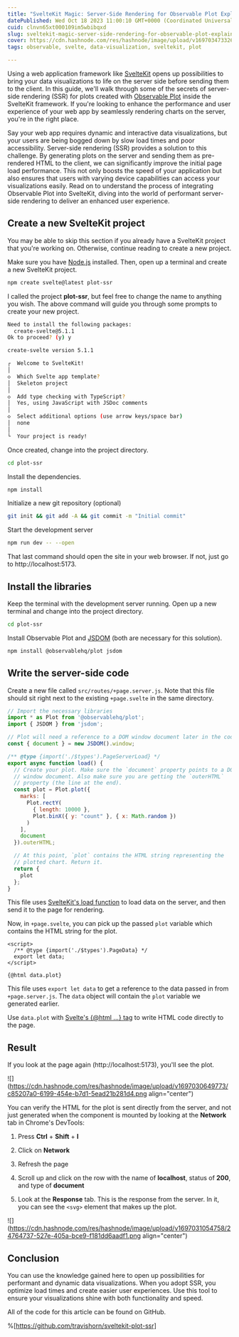 ```yaml
---
title: "SvelteKit Magic: Server-Side Rendering for Observable Plot Explained"
datePublished: Wed Oct 18 2023 11:00:10 GMT+0000 (Coordinated Universal Time)
cuid: clnvn65xt000109im5wbibqxd
slug: sveltekit-magic-server-side-rendering-for-observable-plot-explained
cover: https://cdn.hashnode.com/res/hashnode/image/upload/v1697034733264/546f0c66-fe8d-4d9b-a684-e3b67c645fe9.png
tags: observable, svelte, data-visualization, sveltekit, plot

---
```


Using a web application framework like [SvelteKit](https://kit.svelte.dev/) opens up possibilities to bring your data visualizations to life on the server side before sending them to the client. In this guide, we'll walk through some of the secrets of server-side rendering (SSR) for plots created with [Observable Plot](https://observablehq.com/plot/) inside the SvelteKit framework. If you're looking to enhance the performance and user experience of your web app by seamlessly rendering charts on the server, you're in the right place.

Say your web app requires dynamic and interactive data visualizations, but your users are being bogged down by slow load times and poor accessibility. Server-side rendering (SSR) provides a solution to this challenge. By generating plots on the server and sending them as pre-rendered HTML to the client, we can significantly improve the initial page load performance. This not only boosts the speed of your application but also ensures that users with varying device capabilities can access your visualizations easily. Read on to understand the process of integrating Observable Plot into SvelteKit, diving into the world of performant server-side rendering to deliver an enhanced user experience.

## Create a new SvelteKit project

You may be able to skip this section if you already have a SvelteKit project that you're working on. Otherwise, continue reading to create a new project.

Make sure you have [Node.js](https://nodejs.org/) installed. Then, open up a terminal and create a new SvelteKit project.

```bash
npm create svelte@latest plot-ssr
```

I called the project **plot-ssr**, but feel free to change the name to anything you wish. The above command will guide you through some prompts to create your new project.

```bash
Need to install the following packages:
  create-svelte@5.1.1
Ok to proceed? (y) y

create-svelte version 5.1.1

┌  Welcome to SvelteKit!
│
◇  Which Svelte app template?
│  Skeleton project
│
◇  Add type checking with TypeScript?
│  Yes, using JavaScript with JSDoc comments
│
◇  Select additional options (use arrow keys/space bar)
│  none
│
└  Your project is ready!
```

Once created, change into the project directory.

```bash
cd plot-ssr
```

Install the dependencies.

```bash
npm install
```

Initialize a new git repository (optional)

```bash
git init && git add -A && git commit -m "Initial commit"
```

Start the development server

```bash
npm run dev -- --open
```

That last command should open the site in your web browser. If not, just go to http://localhost:5173.

## Install the libraries

Keep the terminal with the development server running. Open up a new terminal and change into the project directory.

```bash
cd plot-ssr
```

Install Observable Plot and [JSDOM](https://github.com/jsdom/jsdom) (both are necessary for this solution).

```bash
npm install @observablehq/plot jsdom
```

## Write the server-side code

Create a new file called `src/routes/+page.server.js`. Note that this file should sit right next to the existing `+page.svelte` in the same directory.

```javascript
// Import the necessary libraries
import * as Plot from '@observablehq/plot';
import { JSDOM } from 'jsdom';

// Plot will need a reference to a DOM window document later in the code
const { document } = new JSDOM().window;

/** @type {import('./$types').PageServerLoad} */
export async function load() {
  // Create your plot. Make sure the `document` property points to a DOM
  // window document. Also make sure you are getting the `outerHTML`
  // property (the line at the end).
  const plot = Plot.plot({
    marks: [
      Plot.rectY(
        { length: 10000 },
        Plot.binX({ y: "count" }, { x: Math.random })
      )
    ],
    document
  }).outerHTML;

  // At this point, `plot` contains the HTML string representing the
  // plotted chart. Return it.
  return {
    plot
  };
}
```

This file uses [SvelteKit's load function](https://kit.svelte.dev/docs/load) to load data on the server, and then send it to the page for rendering.

Now, in `+page.svelte`, you can pick up the passed `plot` variable which contains the HTML string for the plot.

```svelte
<script>
  /** @type {import('./$types').PageData} */
  export let data;
</script>

{@html data.plot}
```

This file uses `export let data` to get a reference to the data passed in from `+page.server.js`. The `data` object will contain the `plot` variable we generated earlier.

Use `data.plot` with [Svelte's {@html ...} tag](https://svelte.dev/docs/special-tags#html) to write HTML code directly to the page.

## Result

If you look at the page again (http://localhost:5173), you'll see the plot.

![](https://cdn.hashnode.com/res/hashnode/image/upload/v1697030649773/c85207a0-6199-454e-b7d1-5ead21b281d4.png align="center")

You can verify the HTML for the plot is sent directly from the server, and not just generated when the component is mounted by looking at the **Network** tab in Chrome's DevTools:

1. Press **Ctrl** + **Shift** + **I**
    
2. Click on **Network**
    
3. Refresh the page
    
4. Scroll up and click on the row with the name of **localhost**, status of **200**, and type of **document**
    
5. Look at the **Response** tab. This is the response from the server. In it, you can see the `<svg>` element that makes up the plot.
    

![](https://cdn.hashnode.com/res/hashnode/image/upload/v1697031054758/24764737-527e-405a-bce9-f181dd6aadf1.png align="center")

## Conclusion

You can use the knowledge gained here to open up possibilities for performant and dynamic data visualizations. When you adopt SSR, you optimize load times and create easier user experiences. Use this tool to ensure your visualizations shine with both functionality and speed.

All of the code for this article can be found on GitHub.

%[https://github.com/travishorn/sveltekit-plot-ssr]